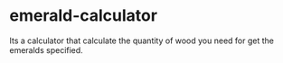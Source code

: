 # emerald-calculator

Its a calculator that calculate the quantity of wood you need for get the emeralds specified.
